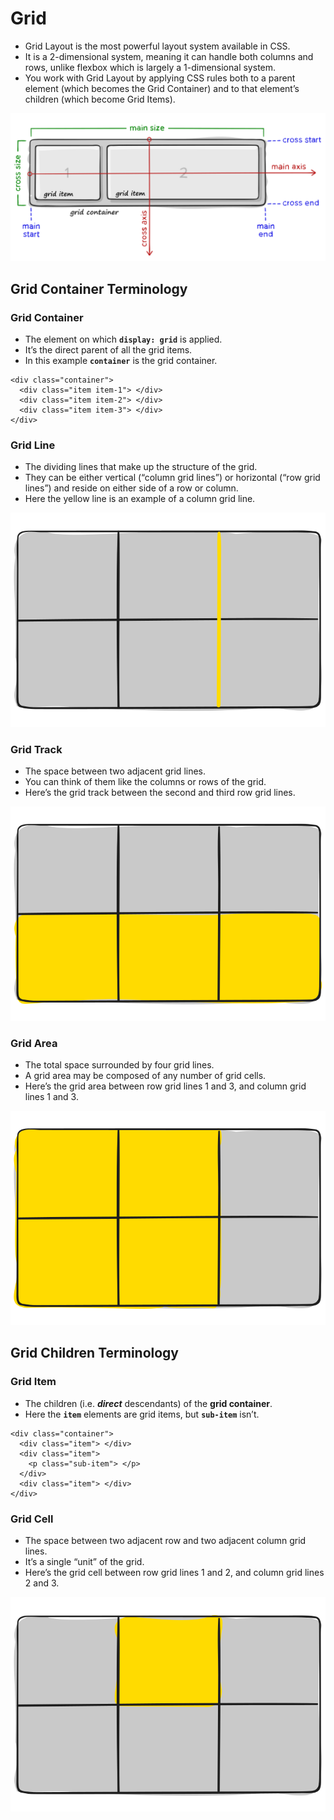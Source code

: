 # Grid

* Grid Layout is the most powerful layout system available in CSS.
* It is a 2-dimensional system, meaning it can handle both columns and rows, unlike flexbox which is largely a 1-dimensional system.
* You work with Grid Layout by applying CSS rules both to a parent element \(which becomes the Grid Container\) and to that element’s children \(which become Grid Items\). 

![](../../.gitbook/assets/00-basic-terminology.svg)

## Grid Container Terminology

### **Grid Container**

* The element on which **`display: grid`** is applied.
* It’s the direct parent of all the grid items. 
* In this example **`container`** is the grid container.

```markup
<div class="container">
  <div class="item item-1"> </div>
  <div class="item item-2"> </div>
  <div class="item item-3"> </div>
</div>
```

### **Grid Line**

* The dividing lines that make up the structure of the grid.
* They can be either vertical \(“column grid lines”\) or horizontal \(“row grid lines”\) and reside on either side of a row or column.
* Here the yellow line is an example of a column grid line.

![](../../.gitbook/assets/grid-line.svg)

### **Grid Track**

* The space between two adjacent grid lines.
* You can think of them like the columns or rows of the grid.
* Here’s the grid track between the second and third row grid lines.

![](../../.gitbook/assets/grid-track.svg)

### **Grid Area**

* The total space surrounded by four grid lines.
* A grid area may be composed of any number of grid cells.
* Here’s the grid area between row grid lines 1 and 3, and column grid lines 1 and 3.

![](../../.gitbook/assets/terms-grid-area.svg)

## **Grid Children Terminology**

### **Grid Item**

* The children \(i.e. _**direct**_ descendants\) of the **grid container**.
* Here the **`item`** elements are grid items, but **`sub-item`** isn’t.

```markup
<div class="container">
  <div class="item"> </div>
  <div class="item">
    <p class="sub-item"> </p>
  </div>
  <div class="item"> </div>
</div>
```

### **Grid Cell**

* The space between two adjacent row and two adjacent column grid lines.
* It’s a single “unit” of the grid.
* Here’s the grid cell between row grid lines 1 and 2, and column grid lines 2 and 3.

![](../../.gitbook/assets/grid-cell.svg)




